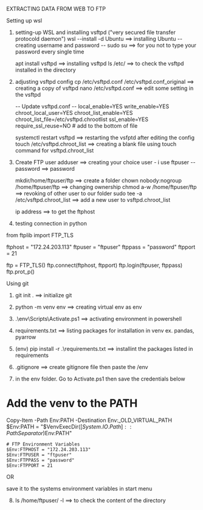 EXTRACTING DATA FROM WEB TO FTP

Setting up wsl

1. setting-up WSL and installing vsftpd ("very secured file transfer protocold daemon")
	wsl --install -d Ubuntu 	==> installing Ubuntu
	-- creating username and password --
	sudo su ==> for you not to type your password every single time

	apt install vsftpd 	==> installing vsftpd
	ls /etc/ 	==> to check the vsftpd installed in the directory

2. adjusting vsftpd config
	cp /etc/vsftpd.conf /etc/vsftpd.conf_original	==> creating a copy of vsftpd
	nano /etc/vsftpd.conf	==> edit some setting in the vsftpd
	
	-- Update vsftpd.conf --
	local_enable=YES
	write_enable=YES
	chroot_local_user=YES
	chroot_list_enable=YES
	chroot_list_file=/etc/vsftpd.chrootlist
	ssl_enable=YES
	require_ssl_reuse=NO # add to the bottom of file

	systemctl restart vsftpd  ==> restarting the vsfptd after editing the config
	touch /etc/vsftpd.chroot_list  ==> creating a blank file using touch command for vsftpd.chroot_list

3. Create FTP user
	adduser <ftpuser>  ==> creating your choice user - i use ftpuser
	-- password  ==> password

	mkdir/home/ftpuser/ftp  ==> create a folder
	chown nobody:nogroup /home/ftpuser/ftp  ==> changing ownership
	chmod a-w /home/ftpuser/ftp  ==> revoking of other user to our folder
	sudo tee -a /etc/vsftpd.chroot_list  ==> add a new user to vsftpd.chroot_list

	ip address  ==> to get the ftphost
	

4. testing connection in python

from ftplib import FTP_TLS

ftphost = "172.24.203.113"
ftpuser = "ftpuser"
ftppass = "password"
ftpport = 21

ftp = FTP_TLS()
ftp.connect(ftphost, ftpport)
ftp.login(ftpuser, ftppass)
ftp.prot_p()



Using git

1. git init .  ==> initialize git

2. python -m venv env  ==> creating virtual env as env

3. .\env\Scripts\Activate.ps1  ==> activating environment in powershell

4. requirements.txt  ==> listing packages for installation in venv ex. pandas, pyarrow

5. (env)  pip install -r .\requirements.txt  ==> installint the packages listed in requirements

6. .gitignore  ==> create gitignore  file then paste the /env

7. in the env folder. Go to Activate.ps1 then save the credentials below 

# Add the venv to the PATH
Copy-Item -Path Env:PATH -Destination Env:_OLD_VIRTUAL_PATH
$Env:PATH = "$VenvExecDir$([System.IO.Path]::PathSeparator)$Env:PATH"

	# FTP Environment Variables
	$Env:FTPHOST = "172.24.203.113"
	$Env:FTPUSER = "ftpuser"
	$Env:FTPPASS = "password"
	$Env:FTPPORT = 21


OR

save it to the systems environment variables in start menu


8. ls /home/ftpuser/ -l		==> to check the content of the directory




